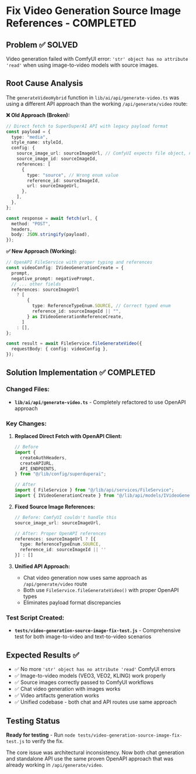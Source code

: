 # Fix Video Generation Source Image References - COMPLETED

## Problem ✅ SOLVED

Video generation failed with ComfyUI error: `'str' object has no attribute 'read'` when using image-to-video models with source images.

## Root Cause Analysis

The `generateVideoHybrid` function in `lib/ai/api/generate-video.ts` was using a different API approach than the working `/api/generate/video` route:

**❌ Old Approach (Broken):**

```typescript
// Direct fetch to SuperDuperAI API with legacy payload format
const payload = {
  type: "media",
  style_name: styleId,
  config: {
    source_image_url: sourceImageUrl, // ComfyUI expects file object, not URL string
    source_image_id: sourceImageId,
    references: [
      {
        type: "source", // Wrong enum value
        reference_id: sourceImageId,
        url: sourceImageUrl,
      },
    ],
  },
};

const response = await fetch(url, {
  method: "POST",
  headers,
  body: JSON.stringify(payload),
});
```

**✅ New Approach (Working):**

```typescript
// OpenAPI FileService with proper typing and references
const videoConfig: IVideoGenerationCreate = {
  prompt,
  negative_prompt: negativePrompt,
  // ... other fields
  references: sourceImageUrl
    ? [
        {
          type: ReferenceTypeEnum.SOURCE, // Correct typed enum
          reference_id: sourceImageId || "",
        } as IVideoGenerationReferenceCreate,
      ]
    : [],
};

const result = await FileService.fileGenerateVideo({
  requestBody: { config: videoConfig },
});
```

## Solution Implementation ✅ COMPLETED

### Changed Files:

- **`lib/ai/api/generate-video.ts`** - Completely refactored to use OpenAPI approach

### Key Changes:

1. **Replaced Direct Fetch with OpenAPI Client:**

   ```typescript
   // Before
   import {
     createAuthHeaders,
     createAPIURL,
     API_ENDPOINTS,
   } from "@/lib/config/superduperai";

   // After
   import { FileService } from "@/lib/api/services/FileService";
   import { IVideoGenerationCreate } from "@/lib/api/models/IVideoGenerationCreate";
   ```

2. **Fixed Source Image References:**

   ```typescript
   // Before: ComfyUI couldn't handle this
   source_image_url: sourceImageUrl,

   // After: Proper OpenAPI references
   references: sourceImageUrl ? [{
     type: ReferenceTypeEnum.SOURCE,
     reference_id: sourceImageId || ''
   }] : []
   ```

3. **Unified API Approach:**
   - Chat video generation now uses same approach as `/api/generate/video` route
   - Both use `FileService.fileGenerateVideo()` with proper OpenAPI types
   - Eliminates payload format discrepancies

### Test Script Created:

- **`tests/video-generation-source-image-fix-test.js`** - Comprehensive test for both image-to-video and text-to-video scenarios

## Expected Results ✅

- ✅ No more `'str' object has no attribute 'read'` ComfyUI errors
- ✅ Image-to-video models (VEO3, VEO2, KLING) work properly
- ✅ Source images correctly passed to ComfyUI workflows
- ✅ Chat video generation with images works
- ✅ Video artifacts generation works
- ✅ Unified codebase - both chat and API routes use same approach

## Testing Status

**Ready for testing** - Run `node tests/video-generation-source-image-fix-test.js` to verify the fix.

The core issue was architectural inconsistency. Now both chat generation and standalone API use the same proven OpenAPI approach that was already working in `/api/generate/video`.
